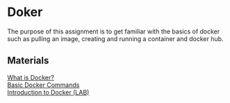 # Doker
The purpose of this assignment is to get familiar with the basics of docker such as pulling an image, creating and running a container and docker hub.
## Materials
 [What is Docker?](https://learn.hamk.fi/pluginfile.php/551966/mod_resource/content/1/docker_CH3.pdf) <br>
[Basic Docker Commands]() <br>
[Introduction to Docker (LAB)](https://www.cloudskillsboost.google/focuses/1029?catalog_rank=%7B%22rank%22%3A4%2C%22num_filters%22%3A0%2C%22has_search%22%3Atrue%7D&parent=catalog&search_id=12490347)
